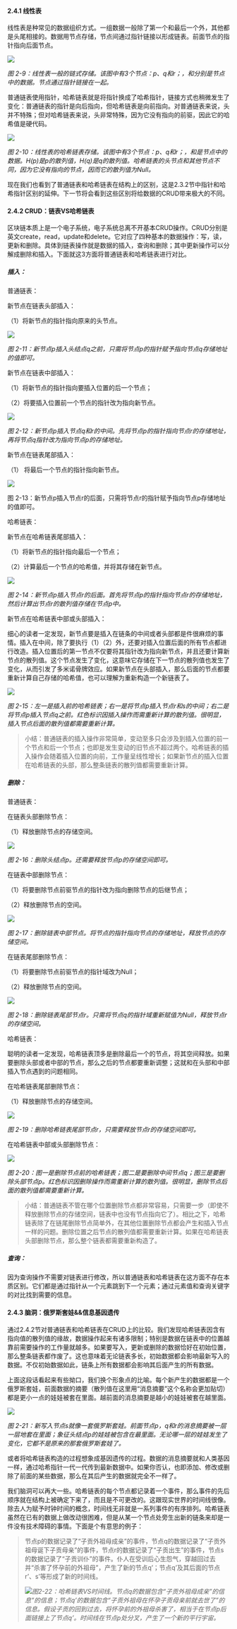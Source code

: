 #### 2.4.1 线性表

线性表是种常见的数据组织方式。一组数据一般除了第一个和最后一个外，其他都是头尾相接的。数据用节点存储，节点间通过指针链接以形成链表。前面节点的指针指向后面节点。

![](/assets/fig-2-9.png)

_图 2-9：线性表一般的链式存储。该图中有3个节点：p、q和r；，和分别是节点中的数据。节点通过指针链接在一起。_

普通链表使用指针，哈希链表就是将指针换成了哈希指针，链接方式也稍微发生了变化：普通链表的指针是向后指向，但哈希链表是向前指向。对普通链表来说，头并不特殊；但对哈希链表来说，头非常特殊，因为它没有指向的前驱，因此它的哈希值是硬代码。

![](/assets/fig-2-10.png)

_图 2-10：线性表的哈希链表存储。该图中有3个节点：p、q和r；，和是节点中的数据。H\(p\)是p的散列值，H\(q\)是q的散列值。哈希链表的头节点和其他节点不同，因为它没有指向的节点，因而它的散列值为Null。_

现在我们也看到了普通链表和哈希链表在结构上的区别，这是2.3.2节中指针和哈希指针区别的延伸。下一节将会看到这些区别将给数据的CRUD带来极大的不同。

#### 2.4.2 CRUD：链表VS哈希链表

区块链本质上是一个电子系统，电子系统总离不开基本CRUD操作。CRUD分别是英文create，read，update和delete。它对应了四种基本的数据操作：写，读，更新和删除。具体到链表操作就是数据的插入，查询和删除；其中更新操作可以分解成删除和插入。下面就这3方面将普通链表和哈希链表进行对比。

##### 插入：

普通链表：

新节点在链表头部插入：

（1）将新节点的指针指向原来的头节点。

![](/assets/fig-2-11.png)

_图 2-11：新节点p插入头结点q之前，只需将节点p的指针赋予指向节点q存储地址的值即可。_

新节点在链表中部插入：

（1）将新节点的指针指向要插入位置的后一个节点；

（2）将要插入位置前一个节点的指针改为指向新节点。

![](/assets/fig-2-12.png)

_图 2-12：新节点p插入节点q和r的中间。先将节点p的指针指向节点r的存储地址，再将节点q指针改为指向节点p的存储地址。_

新节点在链表尾部插入：

（1）    将最后一个节点的指针指向新节点。

![](/assets/fig-2-13.png)

图 2-13：新节点p插入节点r的后面，只需将节点r的指针赋予指向节点p存储地址的值即可。

哈希链表：

新节点在哈希链表尾部插入：

（1）将新节点的指针指向最后一个节点；

（2）计算最后一个节点的哈希值，并将其存储在新节点。

![](/assets/fig-2-14.png)

_图 2-14：新节点p插入节点r的后面。首先将节点p的指针指向节点r的存储地址，然后计算出节点r的散列值存储在节点p中。_

新节点在哈希链表中部或头部插入：

细心的读者一定发现，新节点要是插入在链条的中间或者头部都是件很麻烦的事情。插入在中间，除了要执行（1）（2）外，还要对插入位置后面的所有节点都进行改造。插入位置后的第一节点不仅要将其指针改为指向新节点，并且还要计算新节点的散列值。这个节点发生了变化，这意味它存储在下一节点的散列值也发生了变化，从而引发了多米诺骨牌效应。如果新节点在头部插入，那么后面的节点都要重新计算自己存储的哈希值，也可以理解为重新构造一个新链表了。

![](/assets/fig-2-15.png)

_图 2-15：左一是插入前的哈希链表；右一是将节点p插入节点r和s的中间；右二是将节点p插入节点q之前。红色标识因插入操作而需重新计算的散列值。很明显，插入节点后面的散列值都需要重新计算。_

> 小结：普通链表的插入操作非常简单，变动至多只会涉及到插入位置的前一个节点和后一个节点；也即是发生变动的旧节点不超过两个。哈希链表的插入操作会随着插入位置的向前，工作量呈线性增长；如果新节点的插入位置在哈希链表的头部，那么整条链表的散列值都需要重新计算。

##### 删除：

普通链表：

在链表头部删除节点：

（1）释放删除节点的存储空间。

![](/assets/fig-2-16.png)

_图 2-16：删除头结点p。还需要释放节点p的存储空间即可。_

在链表中部删除节点：

（1）将要删除节点前驱节点的指针改为指向删除节点的后继节点；

（2）释放删除节点的空间。

![](/assets/fig-2-17.png)

_图 2-17：删除链表中部节点。将节点的指针指向节点的存储地址，释放节点的存储空间。_

在链表尾部删除节点：

（1）将要删除节点前驱节点的指针域改为Null；

（2）释放删除节点的空间。

![](/assets/fig-2-18.png)

_图 2-18：删除链表尾部节点r。只需将节点q的指针域重新赋值为Null，释放节点r的存储空间。_

哈希链表：

聪明的读者一定发现，哈希链表顶多是删除最后一个的节点，将其空间释放。如果要删除头部或者中部的节点，那么之后的节点都要重新调整；这就和在头部和中部插入节点遇到的问题相同。

在哈希链表尾部删除节点：

（1）释放删除节点的存储空间。

![](/assets/fig-2-19.png)

_图 2-19：删除哈希链表尾部节点r，只需要释放节点r的存储空间即可。_

在哈希链表中部或头部删除节点：

![](/assets/fig-2-20.png)

_图 2-20：图一是删除节点前的哈希链表；图二是要删除中间节点q；图三是要删除头部节点p。红色标识因删除操作而需重新计算的散列值。很明显，删除节点后面的散列值都需要重新计算。_

> 小结：普通链表不管在哪个位置删除节点都非常容易，只需要一步（即使不释放删除节点的存储空间，链表中也没有节点指向它了）。相比之下，哈希链表除了在链尾删除节点简单外，在其他位置删除节点都会产生和插入节点一样的问题。删除位置之后节点的散列值都需要重新计算。如果在哈希链表头部删除节点，那么整个链表都需要重新构造了。

##### 查询：

因为查询操作不需要对链表进行修改，所以普通链表和哈希链表在这方面不存在本质区别。它们都是通过指针从一个元素跳到下一个元素；通过元素值和查询关键字的对比找到需要的信息。

#### 2.4.3 脑洞：俄罗斯套娃&&信息基因遗传

通过2.4.2节对普通链表和哈希链表在CRUD上的比较。我们发现哈希链表因含有指向值的散列值的缘故，数据操作起来有诸多限制；特别是数据在链表中的位置越靠前需要操作的工作量就越多。如果要写入，更新或删除的数据恰好在初始位置，那么整条链表都作废了。这也意味着无论链表多长，初始数据都会影响最新写入的数据。不仅初始数据如此，链条上所有数据都会影响其后面产生的所有数据。

上面这段话看起来有些拗口，我们换个形象点的比喻。每个新产生的数据都是一个俄罗斯套娃，前面数据的摘要（散列值在这里用“消息摘要”这个名称会更加贴切）都是更小一点的娃娃被套在里面。越前面的消息摘要是越小的娃娃被套在越里面。

![](/assets/fig-2-21.png)

_图 2-21：新写入节点s就像一套俄罗斯套娃。前面节点p，q和r的消息摘要被一层一层地套在里面；象征头结点p的娃娃被包含在最里面。无论哪一层的娃娃发生了变化，它都不是原来的那套俄罗斯套娃了。_

或者将哈希链表构造的过程想象成基因遗传的过程。数据的消息摘要就和人类基因一样，通过哈希指针一代一代传到最新数据中。如果你否认，也即添加、修改或删除了前面的某些数据，那么在其后产生的数据就完全不一样了。

我们脑洞可以再大一些。哈希链表的每个节点都记录着一个事件，那么事件的先后顺序就在结构上被确定下来了，而且是不可更改的。这跟现实世界的时间线很像。除去人为赋予时钟时间的概念，时间线无非就是一系列事件的有序排列。哈希链表虽然在已有的数据上做改动很困难，但是从某一个节点处旁生出新的链条来却是一件没有技术障碍的事情。下面是个有意思的例子：

> 节点p的数据记录了“子贡外祖母成亲”的事件，节点q的数据记录了“子贡外祖母诞下子贡母亲”的事件，节点r的数据记录了“子贡出生”的事件，节点s的数据记录了“子贡训仆”的事件。仆人在受训后心生怨气，穿越回过去并“杀害了怀孕前的外祖母”，产生了新的节点q’；节点q’及其后面的节点r’、s’等形成了新的时间线。
>
> ![](/assets/fig-2-22.png)_图2-22：哈希链表VS时间线。节点q的数据包含“子贡外祖母成亲”的信息”的信息；节点q’的数据包含“子贡外祖母在怀孕子贡母亲前就去世了”的信息。假设子贡的回到过去，将怀孕前的外祖母杀害了，相当于在节点p后面链接上了节点q’。时间线在节点p处分叉，产生了一个新的平行宇宙。_



